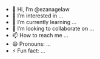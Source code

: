 - 👋 Hi, I’m @ezanagelaw
- 👀 I’m interested in ...
- 🌱 I’m currently learning ...
- 💞️ I’m looking to collaborate on ...
- 📫 How to reach me ...
- 😄 Pronouns: ...
- ⚡ Fun fact: ...

<!---
ezanagelaw/ezanagelaw is a ✨ special ✨ repository because its `README.md` (this file) appears on your GitHub profile.
You can click the Preview link to take a look at your changes.
--->
